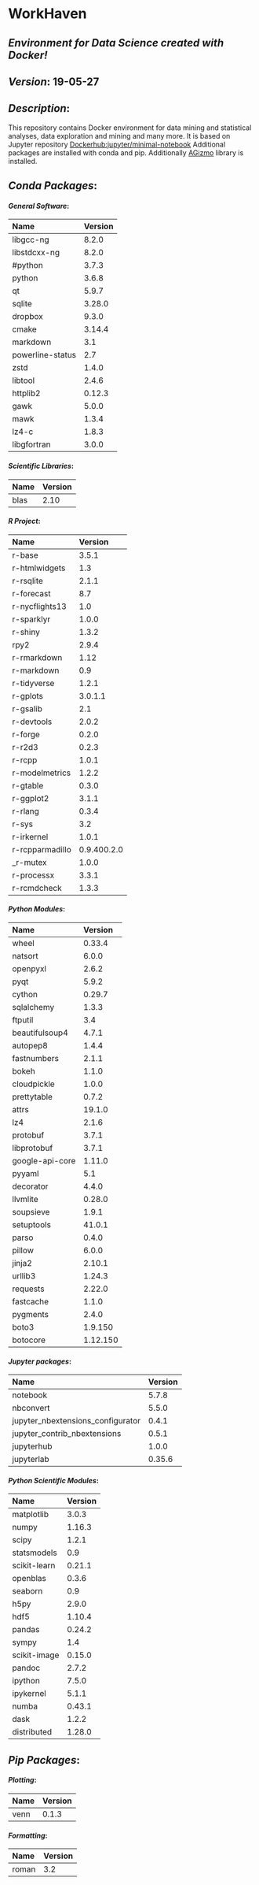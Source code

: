 
# WorkHaven
## _Environment for Data Science created with Docker!_

## _Version_: 19-05-27

## _Description_:

This repository contains Docker environment for data mining and statistical analyses, data exploration and mining and many more. It is based on Jupyter
repository
 [Dockerhub:jupyter/minimal-notebook](https://hub.docker.com/r/jupyter/minimal-notebook/)
Additional packages are installed with conda and pip.
Additionally [AGizmo](https://github.com/grzadr/agizmo) library is installed.


## _Conda Packages_:
#### _General Software_:
|      Name      |     Version     |
|:---------------|:----------------|
|libgcc-ng|8.2.0|
|libstdcxx-ng|8.2.0|
|#python|3.7.3|
|python|3.6.8|
|qt|5.9.7|
|sqlite|3.28.0|
|dropbox|9.3.0|
|cmake|3.14.4|
|markdown|3.1|
|powerline-status|2.7|
|zstd|1.4.0|
|libtool|2.4.6|
|httplib2|0.12.3|
|gawk|5.0.0|
|mawk|1.3.4|
|lz4-c|1.8.3|
|libgfortran|3.0.0|

#### _Scientific Libraries_:
|      Name      |     Version     |
|:---------------|:----------------|
|blas | 2.10|

#### _R Project_:
|      Name      |     Version     |
|:---------------|:----------------|
|r-base|3.5.1|
|r-htmlwidgets|1.3|
|r-rsqlite|2.1.1|
|r-forecast|8.7|
|r-nycflights13|1.0|
|r-sparklyr|1.0.0|
|r-shiny|1.3.2|
|rpy2|2.9.4|
|r-rmarkdown|1.12|
|r-markdown|0.9|
|r-tidyverse|1.2.1|
|r-gplots|3.0.1.1|
|r-gsalib|2.1|
|r-devtools|2.0.2|
|r-forge|0.2.0|
|r-r2d3|0.2.3|
|r-rcpp|1.0.1|
|r-modelmetrics|1.2.2|
|r-gtable|0.3.0|
|r-ggplot2|3.1.1|
|r-rlang|0.3.4|
|r-sys|3.2|
|r-irkernel|1.0.1|
|r-rcpparmadillo|0.9.400.2.0|
|_r-mutex|1.0.0|
|r-processx|3.3.1|
|r-rcmdcheck|1.3.3|

#### _Python Modules_:
|      Name      |     Version     |
|:---------------|:----------------|
|wheel|0.33.4|
|natsort|6.0.0|
|openpyxl|2.6.2|
|pyqt|5.9.2|
|cython|0.29.7|
|sqlalchemy|1.3.3|
|ftputil|3.4|
|beautifulsoup4|4.7.1|
|autopep8|1.4.4|
|fastnumbers|2.1.1|
|bokeh|1.1.0|
|cloudpickle|1.0.0|
|prettytable|0.7.2|
|attrs|19.1.0|
|lz4|2.1.6|
|protobuf|3.7.1|
|libprotobuf|3.7.1|
|google-api-core|1.11.0|
|pyyaml|5.1|
|decorator|4.4.0|
|llvmlite|0.28.0|
|soupsieve|1.9.1|
|setuptools|41.0.1|
|parso|0.4.0|
|pillow|6.0.0|
|jinja2|2.10.1|
|urllib3|1.24.3|
|requests|2.22.0|
|fastcache|1.1.0|
|pygments|2.4.0|
|boto3|1.9.150|
|botocore|1.12.150|

#### _Jupyter packages_:
|      Name      |     Version     |
|:---------------|:----------------|
|notebook|5.7.8|
|nbconvert|5.5.0|
|jupyter_nbextensions_configurator|0.4.1|
|jupyter_contrib_nbextensions|0.5.1|
|jupyterhub|1.0.0|
|jupyterlab|0.35.6|

#### _Python Scientific Modules_:
|      Name      |     Version     |
|:---------------|:----------------|
|matplotlib|3.0.3|
|numpy|1.16.3|
|scipy|1.2.1|
|statsmodels|0.9|
|scikit-learn|0.21.1|
|openblas|0.3.6|
|seaborn|0.9|
|h5py|2.9.0|
|hdf5|1.10.4|
|pandas|0.24.2|
|sympy|1.4|
|scikit-image|0.15.0|
|pandoc|2.7.2|
|ipython|7.5.0|
|ipykernel|5.1.1|
|numba|0.43.1|
|dask|1.2.2|
|distributed|1.28.0|


## _Pip Packages_:
#### _Plotting_:
|      Name      |     Version     |
|:---------------|:----------------|
|venn|0.1.3|

#### _Formatting_:
|      Name      |     Version     |
|:---------------|:----------------|
|roman|3.2|

